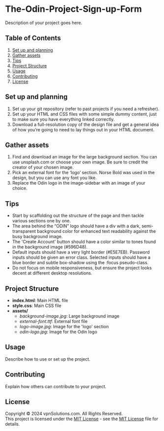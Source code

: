 # The-Odin-Project-Sign-up-Form

Description of your project goes here.

## Table of Contents
1. [Set up and planning](#set-up-and-planning)
2. [Gather assets](#gather-assets)
3. [Tips](#tips)
4. [Project Structure](#project-structure)
5. [Usage](#usage)
6. [Contributing](#contributing)
7. [License](#license)

## Set up and planning

1. Set up your git repository (refer to past projects if you need a refresher).
2. Set up your HTML and CSS files with some simple dummy content, just to make sure you have everything linked correctly.
3. Download a full-resolution copy of the design file and get a general idea of how you’re going to need to lay things out in your HTML document.

## Gather assets

1. Find and download an image for the large background section. You can use unsplash.com or choose your own image. Be sure to credit the creator of your chosen image.
2. Pick an external font for the ‘logo’ section. Norse Bold was used in the design, but you can use any font you like.
3. Replace the Odin logo in the image-sidebar with an image of your choice.

## Tips

- Start by scaffolding out the structure of the page and then tackle various sections one by one.
- The area behind the “ODIN” logo should have a div with a dark, semi-transparent background color for enhanced text readability against the busy background image.
- The 'Create Account' button should have a color similar to tones found in the background image (#596D48).
- Default inputs should have a very light border (#E5E7EB). Password inputs should be given an error class. Selected inputs should have a blue border and subtle box-shadow using the :focus pseudo-class.
- Do not focus on mobile responsiveness, but ensure the project looks decent at different desktop resolutions.

## Project Structure

- **index.html**: Main HTML file
- **style.css**: Main CSS file
- **assets/**
  - *background-image.jpg*: Large background image
  - *external-font.ttf*: External font file
  - *logo-image.jpg*: Image for the 'logo' section
  - *odin-logo.jpg*: Image for the Odin logo

## Usage

Describe how to use or set up the project.

## Contributing

Explain how others can contribute to your project.

## License

Copyright &copy; 2024 vpnSolutions.com. All Rights Reserved. <br>
This project is licensed under the [MIT License](License.txt) - see the [MIT License](License.txt) file for details.

